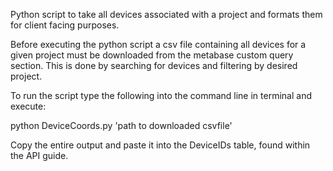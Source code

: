 

Python script to take all devices associated with a project and formats them for client facing purposes.

Before executing the python script a csv file containing all devices for a given project must be downloaded from the metabase custom query section. This is done by searching for devices and filtering by desired project.

To run the script type the following into the command line in terminal and execute:

python DeviceCoords.py 'path to downloaded csvfile'

Copy the entire output and paste it into the DeviceIDs table, found within the API guide.
